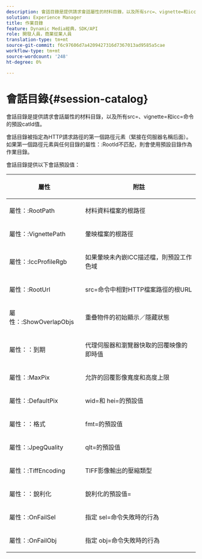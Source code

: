 ```yaml
---
description: 會話目錄是提供請求會話屬性的材料目錄，以及所有src=、vignette=和icc=命令的預設catId值。
solution: Experience Manager
title: 作業目錄
feature: Dynamic Media經典，SDK/API
role: 開發人員，商業從業人員
translation-type: tm+mt
source-git-commit: f6c97606d7a4209427316d7367013ad9585a5cae
workflow-type: tm+mt
source-wordcount: '248'
ht-degree: 0%

---
```



# 會話目錄{#session-catalog}

會話目錄是提供請求會話屬性的材料目錄，以及所有src=、vignette=和icc=命令的預設catId值。

會話目錄被指定為HTTP請求路徑的第一個路徑元素（緊接在伺服器名稱后面）。 如果第一個路徑元素與任何目錄的屬性：:RootId不匹配，則會使用預設目錄作為作業目錄。

會話目錄提供以下會話預設值：

<table id="table_DB5E0DD8E9B440A4964A1326433597C8"> 
 <thead> 
  <tr> 
   <th class="entry"> <p>屬性 </p> </th> 
   <th class="entry"> <p>附註 </p> </th> 
  </tr> 
 </thead>
 <tbody> 
  <tr> 
   <td> <p> <span class="codeph"> 屬性：:RootPath</span> </p> </td> 
   <td> <p> 材料資料檔案的根路徑 </p> </td> 
  </tr> 
  <tr> 
   <td> <p> <span class="codeph"> 屬性：:VignettePath</span> </p> </td> 
   <td> <p> 暈映檔案的根路徑 </p> </td> 
  </tr> 
  <tr> 
   <td> <p> <span class="codeph"> 屬性：:IccProfileRgb</span> </p> </td> 
   <td> <p> 如果暈映未內嵌ICC描述檔，則預設工作色域 </p> </td> 
  </tr> 
  <tr> 
   <td> <p> <span class="codeph"> 屬性：:RootUrl</span> </p> </td> 
   <td> <p> <span class="codeph"> src=</span>命令中相對HTTP檔案路徑的根URL </p> </td> 
  </tr> 
  <tr> 
   <td> <p> <span class="codeph"> 屬性：:ShowOverlapObjs</span> </p> </td> 
   <td> <p> 重疊物件的初始顯示／隱藏狀態 </p> </td> 
  </tr> 
  <tr> 
   <td> <p> <span class="codeph"> 屬性：：到期</span> </p> </td> 
   <td> <p> 代理伺服器和瀏覽器快取的回覆映像的即時值 </p> </td> 
  </tr> 
  <tr> 
   <td> <p> <span class="codeph"> 屬性：:MaxPix</span> </p> </td> 
   <td> <p> 允許的回覆影像寬度和高度上限 </p> </td> 
  </tr> 
  <tr> 
   <td> <p> <span class="codeph"> 屬性：:DefaultPix</span> </p> </td> 
   <td> <p> <span class="codeph"> wid=</span>和<span class="codeph"> hei=</span>的預設值 </p> </td> 
  </tr> 
  <tr> 
   <td> <p> <span class="codeph"> 屬性：：格式</span> </p> </td> 
   <td> <p> <span class="codeph"> fmt=</span>的預設值 </p> </td> 
  </tr> 
  <tr> 
   <td> <p> <span class="codeph"> 屬性：:JpegQuality</span> </p> </td> 
   <td> <p> <span class="codeph"> qlt=</span>的預設值 </p> </td> 
  </tr> 
  <tr> 
   <td> <p> <span class="codeph"> 屬性：:TiffEncoding</span> </p> </td> 
   <td> <p> TIFF影像輸出的壓縮類型 </p> </td> 
  </tr> 
  <tr> 
   <td> <p> <span class="codeph"> 屬性：：銳利化</span> </p> </td> 
   <td> <p> <span class="codeph">銳利化的預設值=</span> </p> </td> 
  </tr> 
  <tr> 
   <td> <p> <span class="codeph"> 屬性：:OnFailSel</span> </p> </td> 
   <td> <p> 指定<span class="codeph"> sel=</span>命令失敗時的行為 </p> </td> 
  </tr> 
  <tr> 
   <td> <p> <span class="codeph"> 屬性：:OnFailObj</span> </p> </td> 
   <td> <p> 指定<span class="codeph"> obj=</span>命令失敗時的行為 </p> </td> 
  </tr> 
 </tbody> 
</table>

